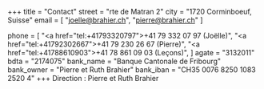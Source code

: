 +++
title = "Contact"
street = "rte de Matran 2"
city = "1720 Corminboeuf, Suisse"
email = [
    "joelle@brahier.ch",
    "pierre@brahier.ch"
]
    
phone = [
    "<a href=\"tel:+41793320797\">+41 79 332 07 97 (Joëlle)</a>",
    "<a href=\"tel:+41792302667\">+41 79 230 26 67 (Pierre)</a>",
    "<a href=\"tel:+41788610903\">+41 78 861 09 03 (Leçons)</a>",
]
agate = "3132011"
bdta = "2174075"
bank_name = "Banque Cantonale de Fribourg"
bank_owner = "Pierre et Ruth Brahier"
bank_iban = "CH35 0076 8250 1083 2520 4"
+++
Direction : Pierre et Ruth Brahier
